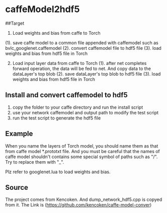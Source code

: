 # caffeModel2hdf5

##Target 
1. Load weights and bias from caffe to Torch

(1). save caffe model to a common file appended with caffemodel such as bvlc\_googlenet.caffemodel
(2). convert caffemodel file to hdf5 file
(3). load weights and bias from hdf5 file in Torch

2. Load input layer data from caffe to Torch
(1). after net completes forward operation, the data will be fed to net. And copy data to the dataLayer's top blob
(2). save dataLayer's top blob to hdf5 file
(3). load weights and bias from hdf5 file in Torch

## Install and convert caffemodel to  hdf5 
1. copy the folder to your caffe directory and run the install script
2. use your network caffemodel and output path to modify the test script 
3. run the test script to generate the hdf5 file

## Example
When you name the layers of Torch model, you should name them as that from caffe model \*.prototxt file.
And you must be careful that the names of caffe model shouldn't contains some special symbol of paths such as "/". Try 
to replace them with "\_".

Plz refer to googlenet.lua to load weights and bias.

## Source 
The project comes from Kencoken. And dump_network_hdf5.cpp is copyed from it. The Link is (https://github.com/kencoken/caffe-model-conver)


